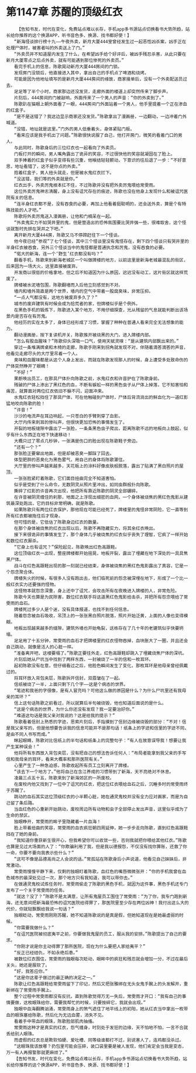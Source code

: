 # 第1147章 苏醒的顶级红衣
        【告知书友，时代在变化，免费站点难以长存，手机app多书源站点切换看书大势所趋，站长给你推荐的这个换源APP，听书音色多、换源、找书都好使！】
       “新海怪谈排行榜十九——午夜外卖，新月大厦444室曾经发生过一起恶性凶杀案，凶手正在处理尸体时，被害者叫的外卖送上了门。”
       “外卖员并不知道屋内发生了什么，在希望凶手给个好评后，被凶手残忍杀害，从此只要在新月大厦零点之后点外卖，就有可能遇到那位惨死的外卖员。”
       看完手机上的信息，陈歌晃动新月大厦444房间的门锁。
       发现房门没锁后，他直接进入其中，拿出自己的手机点了啤酒和烧烤。
       可能是因为他地址填写的是新月大厦444房间的缘故，商家接单后，没有一个外卖配送员过去。
       足足等了半个小时，商家那边还没发货，走廊外面的楼道上却突然传来了脚步声。
       片刻后，444房间的门被敲响，外面传来了一个男人的声音：“你的外卖到了。”
       陈歌趴在猫眼上朝外面看了一眼，444房间门外面站着一个男人，他手里提着一个正在渗血的红盒子。
       “是不是送错了？我这边显示商家还没发货。”陈歌拿出了漫画册，一边翻动，一边冲着门外喊道。
       “没错，地址就是这里。”门外的男人低垂着头，身体紧贴门板。
       “看来应该是我手机出了问题。”陈歌很快说服了自己，他打开房门，微笑的看着门口的男人。
       与此同时，陈歌身后的三位红衣也一起看向了外卖员。
       门板打开的瞬间，男人嘴角露出了诡异的笑容，不过很快他的笑容就凝固在了脸上。
       双手捧着的红盒子似乎变得有些沉重，他喉结轻轻颤动，下意识的往后退了一步：“不好意思，地址看错了，这不是你点的外卖。”
       抱着红盒子，男人扭头就走，但是被水鬼红衣拦下。
       “没送错，我们等的外卖就是你。”
       红衣出手，外卖厉鬼根本扛不住，不过陈歌并没有把外卖厉鬼喂给常雯雨。
       这位外卖厉鬼神志清醒，身上没有诅咒存在的痕迹，陈歌也没在他身上发现什么和被诅咒医院有关的信息。
       “连半身红衣都不是，没有吞食的必要，再加上他看着挺聪明的，还会送外卖，算是个有特殊技能的人才吧。”
       陈歌将外卖厉鬼送入漫画册，让他和门楠呆在一起。
       “外卖鬼实力不如哭井里的鬼，但是营造出的恐怖氛围要比哭井强一些，很难取舍，这个怪谈就暂时先排在哭井之下吧。”
       离开新月大厦444房，陈歌又马不停蹄赶往下一个怪谈。
       他今夜已经“参观”了七个怪谈，其中三个怪谈里没有鬼怪存在，剩下四个怪谈只有哭井里的半身红衣被吞食，另外三个怪谈当中的鬼怪都是普通执念和厉鬼，没有吞食的必要。
       “偌大的新海，连一个‘野生’红衣都没有吗？”
       翻看手机，陈歌来到新海老城区一个叫做牌楼的地方，以前这里是新海老城最混乱的街区，后来因为一场大火，这里直接被废弃。
       开发商以很低的价格拿地，但之后不知道因为什么原因，迟迟没有动工，这片街区就这样荒废了。
       牌楼被水泥墙包围，陈歌翻墙而入后他立刻感觉到不对。
       墙内和墙外简直是两个世界，墙内的空气中带着一股腐臭味，非常压抑。
       “一点人气都没有，这地方被废弃多久了？”
       城市的废弃建筑有时候会成为拾荒者的家，但牌楼似乎是个例外。
       在黑色手机的锻炼下，陈歌进入某个地方，不用仔细探查，光从残留的气息就能判断出该场景内是否存在有厉鬼。
       他经历的实在太多了，身体已经形成了习惯，掌握了种种在普通人看来完全无法想象的能力。
       翻动漫画册，按下复读机开关，陈歌推开被烧黑的大门，进入牌楼内部。
       “怎么有股血腥味？”陈歌仰头深吸一口气，使用天赋灵嗅：“是从建筑内部飘出来的。”
       穿过一条堆满牌桌和木椅的走廊，陈歌手刚来到拐角就发现不对，伴随着滴答滴答的声音，他看见走廊尽头的大厅里吊着一个人。
       臭味和血腥味都是从这个人身上发出，而就在陈歌发现那人的时候，身上遭受多处致命伤的尸体突然睁开了眼睛！
       “不好！”
       果断唤出员工，在那具尸体扑向陈歌之前，水鬼红衣和许音护在了陈歌身前。
       残破的尸体上渗出了黑红色的血，不断有蜈蚣一样的黑色虫子从尸体上掉落，它不知害怕和痛苦，就算面对两位红衣依旧不躲不闪，迎面冲来。
       水鬼红衣轻松挡住了那具尸体，可在他触碰到尸体时，尸体后背流淌出的鲜血化为一道红影猛地咬向陈歌的脸！
       “许音！”
       沙沙的电流声在耳边响起，一只苍白的手臂刺穿了血影。
       大厅内传来刺耳的惨叫声，但很快更加恐怖的事情发生了。
       开裂的地板缝隙中露出了一张脸，一条条黑色虫子爬出，距离陈歌不远的地板向上鼓起，似乎有什么东西正在地下快速移动！
       大概只过了零点几秒钟，一张满是伤口的脸出现在陈歌鞋子旁边。
       “还有一个？”
       那张脸正要窜出地面，但是却被恶臭一脚踩了回去。
       体型肥胖的恶臭化为黑色雾气，用自己的身体将陈歌罩住。
       大厅里的惨叫声越来越多，天花板上的涂料好像皮肤般脱落，露出了贴满了黑白照片的屋顶。
       一张张脸紧盯着陈歌，它们面目扭曲完全不知道害怕。
       似乎是受到了什么命令，无数阴灵从照片里冲出，如同虫群般扑向陈歌。
       撕碎了红影的许音再次出现，他把所有靠近陈歌的阴灵全部碾碎。
       在许音被阴灵缠住的刹那，地面之上浮现出细密的血网，一个身体被烧焦的黑红色鬼影从建筑最深处跑出，它的目标非常明确，就是陈歌。
       如果陈歌只有两位红衣保护，那他现在可能已经死了，牌楼里的鬼怪非常阴险，它一直等到所有红衣都被拖住后才现身。
       但可惜的是，它低估了陈歌身边红衣的数量。
       在那个身体被烧焦的红衣出现以后，陈歌不再隐藏实力，将其余红衣唤出。
       接下来很诡异的事情发生了，那个身体几乎被烧焦的红衣似乎丧失了理智，它疯了一样开始和数位红衣厮杀。
       “它身上也有诅咒？”保险起见，陈歌唤出红色高跟鞋。
       这位顶级红衣一出现，整座牌楼都开始摇晃，地板开裂，露出了埋藏在地下深处的一具具焦黑尸体。
       战斗在红色高跟鞋出现的那一刻就已经结束，身体被烧焦的黑红色鬼影露出了真容，它是一个怨念聚合体。
       牌楼失火的时候，有很多人没有跑出去，他们临死前的怨念被深埋在地下，形成了一个比一般红衣实力还要强的怪物。
       这怪物本就怨念深重，身上还中了诅咒，会攻击所有在夜晚进入牌楼的人，非常危险。
       陈歌今天也算是为民除害，数位红衣联手将这道黑红色鬼影给击杀，并把所有怨念喂给了常雯雨的血石。
       牌楼死过多少人是个迷，没有具体报道，也找不到任何信息。
       随着怨念被血石吸收，吊顶上的一张张黑白照片脱落，照片开始泛黄，上面的人像也变得模糊。
       地板出现越来越多的缝隙，建筑外墙也开始龟裂，这栋存在了几十年的老建筑似乎快要坍塌。
       足足用了十五分钟，常雯雨的血石才把牌楼里的红衣怪物吞掉，血块胀大了一圈，并且还会自己跳动，就像是活人的心脏一样。
       “准备离开吧，这楼要塌了。”陈歌正要往外走，红色高跟鞋却跳入了埋藏烧焦尸体的深坑。
       片刻后她从尸坑当中找到了两样东西，一封被烧了一半的信和一枚耳环。
       起初陈歌没有在意，但仔细看过之后，他脸色瞬间发生了变化，那枚耳环是他母亲曾经佩戴过的。
       将耳环放入背包夹层，陈歌拆开信封，双眉皱在了一起。
       信纸被烧了一半，上面只剩下几个字——这是个病态的世界。
       “笔迹和我爸的字很像，是有人冒充吗？可他这么做的原因是什么？为什么尸坑里还有我母亲的耳环？”
       信上这句话陈歌之前看过，所以就算后半句被烧毁，他也知道后面说的是什么。
       “这是个病态的世界，为什么你还没有发现？我一定要治好你。”
       “难道这句话是我父亲对我说的？这是给我的提示？”
       陈歌看着信封上熟悉的字迹，思索片刻后，手指摸到了信封边缘被烧毁的部分：“不对！信是我父亲写的，但是他想要告诉我的信息可能并不是那句话！纸条上的字迹和信里的字迹不同，是由不同人书写而成。”
       眯起眼睛，陈歌对比信纸上的半句话和纸条上的完整句子：“有人在故意误导我！想要让我产生某种误会！”
       他将所有东西放入背包夹层，没有把自己的想法告诉任何人：“布局者能拿到我父亲的手写信和我母亲的耳环，看来大概率和那所医院有关。”
       心里产生了一种急迫感，陈歌收起所有员工立刻离开了牌楼。
       “该去下一个地方了。”他将自己在含江养成的习惯带到了新海，天不亮绝对不休息。
       凌晨三点五十五，陈歌来到了新海郊区的一所废校。
       在废校内他又找到了一位中了诅咒的红衣，把这位红衣喂给血石之后，沉睡多时的常雯雨终于苏醒了。
       跳动的血石其实这位顶级红衣的小半颗心脏，她在通灵鬼校并没有全力应对画家，而是为自己留了条后路。
       当血红色的心重新开始跳动，废校周边所有动物和虫子全部停止发出声音，这里似乎成为了生命的禁区。
       独眼睁开，常雯雨的眸子里隐藏着一片血海！
       脸上带着扭曲的笑容，常雯雨的血衣疯狂朝四周延伸，她一步步走向陈歌，直到红色高跟鞋挡在了她的身前。
       “我知道你重获新生很开心，但我希望你可以收敛一些，否则我就把你喂给其他红衣。”陈歌也算是见过大场面的人了：“你欺骗利用了我，但是我以德报怨，不仅没有找你算账，还救了你一命，你要不要向我表示些什么？”
       “这可不像是品德高尚之人会说的话。”常孤站在陈歌身后小声说道，他看见自己妹妹后，非常激动。
       常雯雨慢慢平静下来，仅剩的独眼盯着陈歌，血红色的嘴唇微微张开：“你的手机我曾在血色城市的最深处见过一次，那个地方只有我知道，我可以带你去。”
       在做通灵鬼校试炼任务时，常雯雨偷走了陈歌的黑色手机，就因为这件事，黑色手机还专门发布了一个关于常雯雨的任务。
       “就这？没了？”陈歌不是太满意，让所有鬼屋员工围住了常雯雨：“为了你，我专门跑到新海，还无意间把新海最恐怖的诅咒医院给得罪了，那医院里至少存在两位凶神！我付出这么大的代价，你就轻飘飘给我说一句话？”
       独眼眨动，常雯雨刚刚苏醒，她不知道陈歌说的是真是假，但她知道现在是她最虚弱的时候。
       “你需要我做什么？”
       “在诅咒医院被彻底夷平之前，你要做我鬼屋的员工，服从我的安排。”陈歌提出了自己的要求。
       “你刚才说是你主动得罪了那所医院，现在为什么要把人家给夷平？”
       “反正已经结仇，不如永绝后患。”
       被数位红衣围住，常雯雨的独眼每次眨动，眼眸中的疯狂和残忍就会增加一分，不过在最后关头，她还是服软了。
       “好，我答应你。”
       “这是你这辈子做过的最正确的决定之一。”
       陈歌让红色高跟鞋给常雯雨留下了印记，然后又把张雅绑在无头女鬼手腕上的头发解开，重新绑在了常雯雨手腕上。
       整个过程中常雯雨都没有反抗，直到陈歌觉得万无一失后，常雯雨才开口：“我有自己的事情要做，这枚眼珠给你，需要我帮忙的时候，只要按碎它，我就会出现。”
       独眼中血海翻腾汹涌，常雯雨身上的煞气遮住了地平线上的初阳，她从红衣当中拿出一枚带血的眼珠塞给陈歌，然后化为无边血雾，消失不见。
       看着手中带血的眼珠，陈歌脸部肌肉抽搐。
       常雯雨这种才是真实的红衣，怨气缠身，时刻处于发狂的边缘，天不怕地不怕，一言不合就丢给别人眼珠。
       而虚假的红衣总是欺软怕硬、爱吐槽、同等级谁都打不过，别说害人了，连鸡都没杀过。
       “这眼珠我该放哪？扔包里可能会压碎，装口袋里要是被人发现，他们肯定会当我是变态，万一有人再报警那就更麻烦了。”
       【告知书友，时代在变化，免费站点难以长存，手机app多书源站点切换看书大势所趋，站长给你推荐的这个换源APP，听书音色多、换源、找书都好使！】